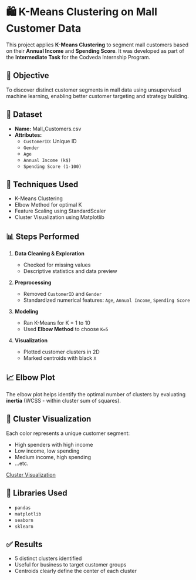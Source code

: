 # 🛍️ K-Means Clustering on Mall Customer Data

This project applies **K-Means Clustering** to segment mall customers based on their **Annual Income** and **Spending Score**. It was developed as part of the **Intermediate Task** for the Codveda Internship Program.

## 📌 Objective

To discover distinct customer segments in mall data using unsupervised machine learning, enabling better customer targeting and strategy building.

## 📁 Dataset

- **Name:** Mall_Customers.csv  
- **Attributes:**
  - `CustomerID`: Unique ID
  - `Gender`
  - `Age`
  - `Annual Income (k$)`
  - `Spending Score (1-100)`

## 🧠 Techniques Used

- K-Means Clustering
- Elbow Method for optimal K
- Feature Scaling using StandardScaler
- Cluster Visualization using Matplotlib

## 📊 Steps Performed

1. **Data Cleaning & Exploration**
   - Checked for missing values
   - Descriptive statistics and data preview

2. **Preprocessing**
   - Removed `CustomerID` and `Gender`
   - Standardized numerical features: `Age`, `Annual Income`, `Spending Score`

3. **Modeling**
   - Ran K-Means for K = 1 to 10
   - Used **Elbow Method** to choose `K=5`

4. **Visualization**
   - Plotted customer clusters in 2D
   - Marked centroids with black `X`

## 📈 Elbow Plot

The elbow plot helps identify the optimal number of clusters by evaluating **inertia** (WCSS - within cluster sum of squares).

## 🎨 Cluster Visualization

Each color represents a unique customer segment:
- High spenders with high income
- Low income, low spending
- Medium income, high spending
- ...etc.

[Cluster Visualization](kmeans_plot.png)


## 🔧 Libraries Used

- `pandas`
- `matplotlib`
- `seaborn`
- `sklearn`

## ✅ Results

- 5 distinct clusters identified
- Useful for business to target customer groups
- Centroids clearly define the center of each cluster
